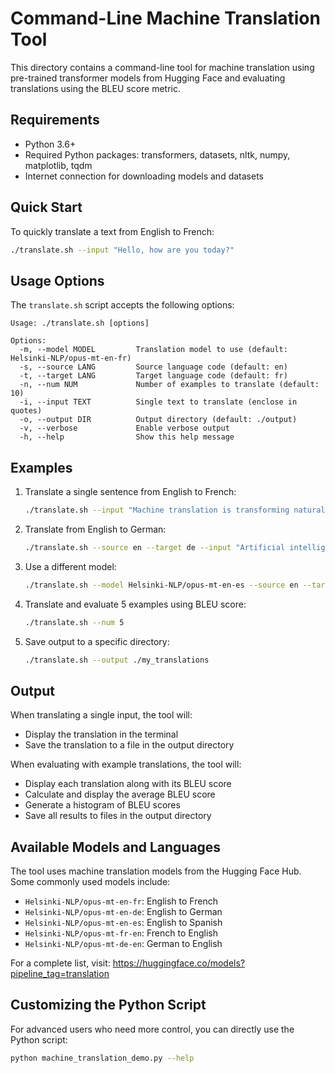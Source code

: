 # Command-Line Machine Translation Tool

This directory contains a command-line tool for machine translation using pre-trained transformer models from Hugging Face and evaluating translations using the BLEU score metric.

## Requirements

- Python 3.6+
- Required Python packages: transformers, datasets, nltk, numpy, matplotlib, tqdm
- Internet connection for downloading models and datasets

## Quick Start

To quickly translate a text from English to French:

```bash
./translate.sh --input "Hello, how are you today?"
```

## Usage Options

The `translate.sh` script accepts the following options:

```
Usage: ./translate.sh [options]

Options:
  -m, --model MODEL         Translation model to use (default: Helsinki-NLP/opus-mt-en-fr)
  -s, --source LANG         Source language code (default: en)
  -t, --target LANG         Target language code (default: fr)
  -n, --num NUM             Number of examples to translate (default: 10)
  -i, --input TEXT          Single text to translate (enclose in quotes)
  -o, --output DIR          Output directory (default: ./output)
  -v, --verbose             Enable verbose output
  -h, --help                Show this help message
```

## Examples

1. Translate a single sentence from English to French:
   ```bash
   ./translate.sh --input "Machine translation is transforming natural language processing."
   ```

2. Translate from English to German:
   ```bash
   ./translate.sh --source en --target de --input "Artificial intelligence is the future of technology."
   ```

3. Use a different model:
   ```bash
   ./translate.sh --model Helsinki-NLP/opus-mt-en-es --source en --target es
   ```

4. Translate and evaluate 5 examples using BLEU score:
   ```bash
   ./translate.sh --num 5
   ```

5. Save output to a specific directory:
   ```bash
   ./translate.sh --output ./my_translations
   ```

## Output

When translating a single input, the tool will:
- Display the translation in the terminal
- Save the translation to a file in the output directory

When evaluating with example translations, the tool will:
- Display each translation along with its BLEU score
- Calculate and display the average BLEU score
- Generate a histogram of BLEU scores
- Save all results to files in the output directory

## Available Models and Languages

The tool uses machine translation models from the Hugging Face Hub. Some commonly used models include:

- `Helsinki-NLP/opus-mt-en-fr`: English to French
- `Helsinki-NLP/opus-mt-en-de`: English to German
- `Helsinki-NLP/opus-mt-en-es`: English to Spanish
- `Helsinki-NLP/opus-mt-fr-en`: French to English
- `Helsinki-NLP/opus-mt-de-en`: German to English

For a complete list, visit: https://huggingface.co/models?pipeline_tag=translation

## Customizing the Python Script

For advanced users who need more control, you can directly use the Python script:

```bash
python machine_translation_demo.py --help
``` 